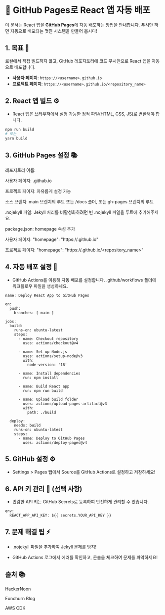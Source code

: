 # 🚀 GitHub Pages로 React 앱 자동 배포

이 문서는 React 앱을 **GitHub Pages**에 자동 배포하는 방법을 안내합니다. 푸시만 하면 자동으로 배포되는 멋진 시스템을 만들어 봅시다!

## 1. 목표 🎯

로컬에서 직접 빌드하지 않고, GitHub 레포지토리에 코드 푸시만으로 React 앱을 자동으로 배포합니다.

- **사용자 페이지**: `https://<username>.github.io`
- **프로젝트 페이지**: `https://<username>.github.io/<repository_name>`

## 2. React 앱 빌드 ⚙️

- React 앱은 브라우저에서 실행 가능한 정적 파일(HTML, CSS, JS)로 변환해야 합니다.

```bash
npm run build
# 또는
yarn build
```


## 3. GitHub Pages 설정 📚
레포지토리 이름:

사용자 페이지: <username>.github.io

프로젝트 페이지: 자유롭게 설정 가능

소스 브랜치: main 브랜치의 루트 또는 /docs 폴더, 또는 gh-pages 브랜치의 루트

.nojekyll 파일: Jekyll 처리를 비활성화하려면 빈 .nojekyll 파일을 루트에 추가해주세요.

package.json: homepage 속성 추가

사용자 페이지: "homepage": "https://<username>.github.io"

프로젝트 페이지: "homepage": "https://<username>.github.io/<repository_name>"

## 4. 자동 배포 설정 🚀
- GitHub Actions를 이용해 자동 배포를 설정합니다. .github/workflows 폴더에 워크플로우 파일을 생성하세요.

```
name: Deploy React App to GitHub Pages

on:
  push:
    branches: [ main ]

jobs:
  build:
    runs-on: ubuntu-latest
    steps:
      - name: Checkout repository
        uses: actions/checkout@v4

      - name: Set up Node.js
        uses: actions/setup-node@v3
        with:
          node-version: '18'

      - name: Install dependencies
        run: npm install

      - name: Build React app
        run: npm run build

      - name: Upload build folder
        uses: actions/upload-pages-artifact@v3
        with:
          path: ./build

  deploy:
    needs: build
    runs-on: ubuntu-latest
    steps:
      - name: Deploy to GitHub Pages
        uses: actions/deploy-pages@v4
```
## 5. GitHub 설정 ⚙️
- Settings > Pages 탭에서 Source를 GitHub Actions로 설정하고 저장하세요!

## 6. API 키 관리 🔑 (선택 사항)
- 민감한 API 키는 GitHub Secrets로 등록하여 안전하게 관리할 수 있습니다.
```
env:
  REACT_APP_API_KEY: ${{ secrets.YOUR_API_KEY }}
```
## 7. 문제 해결 팁 ⚡
- .nojekyll 파일을 추가하여 Jekyll 문제를 방지!

- GitHub Actions 로그에서 에러를 확인하고, 콘솔을 체크하여 문제를 파악하세요!

## 출처 📚

HackerNoon

Eunchurn Blog

AWS CDK

